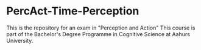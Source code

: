 # PercAct-Time-Perception

This is the repository for an exam in "Perception and Action" This course is part of the Bachelor's Degree Programme in Cognitive Science at Aahurs University.
